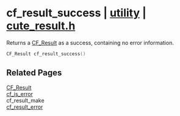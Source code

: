 # cf_result_success | [utility](https://github.com/RandyGaul/cute_framework/blob/master/docs/utility_readme.md) | [cute_result.h](https://github.com/RandyGaul/cute_framework/blob/master/include/cute_result.h)

Returns a [CF_Result](https://github.com/RandyGaul/cute_framework/blob/master/docs/utility/cf_result.md) as a success, containing no error information.

```cpp
CF_Result cf_result_success()
```

## Related Pages

[CF_Result](https://github.com/RandyGaul/cute_framework/blob/master/docs/utility/cf_result.md)  
[cf_is_error](https://github.com/RandyGaul/cute_framework/blob/master/docs/utility/cf_is_error.md)  
cf_result_make  
[cf_result_error](https://github.com/RandyGaul/cute_framework/blob/master/docs/utility/cf_result_error.md)  
